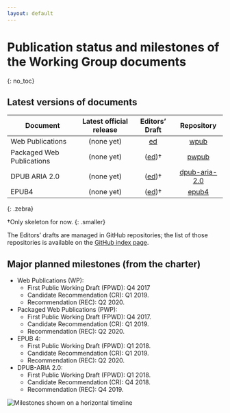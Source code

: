 ```yaml
---
layout: default
---
```


# Publication status and milestones of the Working Group documents
{: no_toc}

## Latest versions of documents

| Document | Latest official release | Editors’ Draft | Repository |
|----------|:-----------------------:|:--------------:|:----------:|
| Web Publications          | (none yet) | [ed](https://w3c.github.io/wpub/)          | [wpub](https://github.com/w3c/wpub/)                  |
| Packaged Web Publications | (none yet) | ([ed](https://w3c.github.io/pwpub/))†         | [pwpub](https://github.com/w3c/pwpub/)                |
| DPUB ARIA 2.0             | (none yet) | ([ed](https://w3c.github.io/dpub-aria-2.0/))† | [dpub-aria-2.0](https://github.com/w3c/dpub-aria-2.0) |
| EPUB4                     | (none yet) | ([ed](https://w3c.github.io/epub4/))†         | [epub4](https://github.com/w3c/epub4/)                |
{: .zebra}

†Only skeleton for now.
{: .smaller}

The Editors’ drafts are managed in GitHub repositories; the list of those repositories is available on the [GitHub index page](https://github.com/search?q=topic%3Apubl-wg+org%3Aw3c&type=Repositories).

## Major planned milestones (from the charter)

* Web Publications (WP):
    * First Public Working Draft (FPWD): Q4 2017
    * Candidate Recommendation (CR): Q1 2019.
    * Recommendation (REC): Q2 2020.
* Packaged Web Publications (PWP):
    * First Public Working Draft (FPWD): Q4 2017.
    * Candidate Recommendation (CR): Q1 2019.
    * Recommendation (REC): Q2 2020.
* EPUB 4:
    * First Public Working Draft (FPWD): Q1 2018.
    * Candidate Recommendation (CR): Q1 2019.
    * Recommendation (REC): Q2 2020.
* DPUB-ARIA 2.0:
    * First Public Working Draft (FPWD): Q1 2018.
    * Candidate Recommendation (CR): Q4 2018.
    * Recommendation (REC): Q4 2019.

![Milestones shown on a horizontal timeline](https://www.w3.org/2017/04/publ-wg-charter/figures/timeline.svg)
